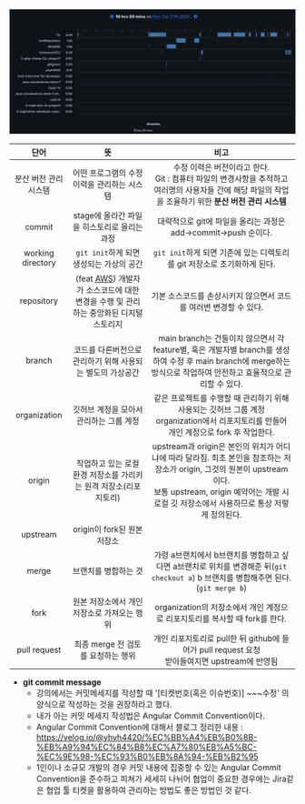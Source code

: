 <img src="/Tracking_Time/1%20Jan/250127.png">

|        단어         |                                                  뜻                                                   |                                                                         비고                                                                          |
|:-----------------:|:----------------------------------------------------------------------------------------------------:|:---------------------------------------------------------------------------------------------------------------------------------------------------:|
|   분산 버전 관리 시스템    |                                       어떤 프로그램의 수정 이력을 관리하는 시스템                                       |                           수정 이력은 버전이라고 한다.<br/>Git : 컴퓨터 파일의 변경사항을 추적하고 여러명의 사용자들 간에 해당 파일의 작업을 조율하기 위한 **분산 버전 관리 시스템**                            |
|      commit       |                                     stage에 올라간 파일을 히스토리로 올리는 과정                                      |                                                    대략적으로 git에 파일을 올리는 과정은 add->commit->push 순이다.                                                    |
| working directory |                                   ```git init```하게 되면 생성되는 가상의 공간                                    |                                                 ```git init```하게 되면 기존에 있는 디렉토리를 git 저장소로 초기화하게 된다.                                                 |
|    repository     | (feat [AWS](https://aws.amazon.com/ko/what-is/repo/)) 개발자가 소스코드에 대한 변경을 수행 및 관리하는 중앙화된 디지털 스토리지<br/> |                                                        기본 소스코드를 손상시키지 않으면서 코드를 여러번 변경할 수 있다.                                                        |
|      branch       |                                   코드를 다른버전으로 관리하기 위해 사용되는 별도의 가상공간                                   |                  main branch는 건들이지 않으면서 각 feature별, 혹은 개발자별 branch를 생성하여 수정 후 main branch에 merge하는 방식으로 작업하여 안전하고 효율적으로  관리할 수 있다.                  |
|   organization    |                                        깃허브 계정을 모아서 관리하는 그룹 계정                                        |                              같은 프로젝트를 수행할 때 관리하기 위해 사용되는 깃허브 그룹 계정<br/>organization에서 리포지토리를 만들어 개인 계정으로 fork 후 작업한다.                               |
|      origin       |                                작업하고 있는 로컬 환경 저장소를 가리키는 원격 저장소(리포지토리)                                 | upstream과 origin은 본인의 위치가 어디냐에 따라 달라짐. 최초 본인을 참조하는 저장소가 origin, 그것의 원본이 upstream이다.<br/>보통 upstream, origin 예약어는 개발 시 로컬 깃 저장소에서 사용하므로 통상 저렇게 정의된다. |
|     upstream      |                                         origin이 fork된 원본 저장소                                         |                                                                                                                                                     |
|       merge       |                                             브랜치를 병합하는 것                                              |                         가령 a브랜치에서 b브랜치를 병합하고 싶다면 a브랜치로 위치를 변경해준 뒤(```git checkout a```) b 브랜치를 병합해주면 된다.(```git merge b```)                         |
|       fork        |                                       원본 저장소에서 개인 저장소로 가져오는 행위                                       |                                                 organization의 저장소에서 개인 계정으로 리포지토리를 복사할 때 fork를 한다.                                                  |
|   pull request    |                                        최종 merge 전 검토를 요청하는 행위                                        |                                       개인 리포지토리로 pull한 뒤 github에 들어가 pull request 요청<br/>받아들여지면 upstream에 반영됨                                        |

* **git commit message**
  * 강의에서는 커밋메세지를 작성할 때 '[티켓번호(혹은 이슈번호)] ~~~수정' 의 양식으로 작성하는 것을 권장하라고 했다.
  * 내가 아는 커밋 메세지 작성법은 Angular Commit Convention이다. 
  * Angular Commit Convention에 대해서 블로그 정리한 내용 : https://velog.io/@yhyh4420/%EC%BB%A4%EB%B0%8B-%EB%A9%94%EC%84%B8%EC%A7%80%EB%A5%BC-%EC%9E%98-%EC%93%B0%EB%8A%94-%EB%B2%95
  * 1인이나 소규모 개발의 경우 커밋 내용에 집중할 수 있는 Angular Commit Convention을 준수하고 피쳐가 세세히 나뉘어 협업이 중요한 경우에는 Jira같은 협업 툴 티켓을 활용하여 관리하는 방법도 좋은 방법인 것 같다.